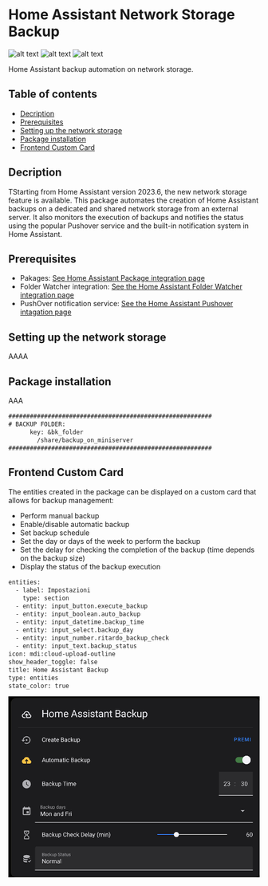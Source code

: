 # Home Assistant Network Storage Backup

![alt text](https://badgen.net/badge/release/v.1.0/green?) ![alt text](https://badgen.net/badge/playform/homeassistant/blue?) ![alt text](https://badgen.net/badge/code/yaml/orange?)

Home Assistant backup automation on network storage.

## Table of contents
* [Decription](#decription)
* [Prerequisites](#prerequisites)
* [Setting up the network storage](#setting-up-the-network-storage)
* [Package installation](#package-installation)
* [Frontend Custom Card](#frontend-custom-card)

## Decription

TStarting from Home Assistant version 2023.6, the new network storage feature is available. This package automates the creation of Home Assistant backups on a dedicated and shared network storage from an external server. It also monitors the execution of backups and notifies the status using the popular Pushover service and the built-in notification system in Home Assistant.

## Prerequisites

* Pakages: [See Home Assistant Package integration page](https://www.home-assistant.io/docs/configuration/packages/)
* Folder Watcher integration: [See the Home Assistant Folder Watcher integration page](https://www.home-assistant.io/integrations/folder_watcher/)
* PushOver notification service: [See the Home Assistant Pushover intagation page](https://www.home-assistant.io/integrations/pushover/)

## Setting up the network storage

AAAA

## Package installation

AAA

```
#########################################################
# BACKUP FOLDER:
      key: &bk_folder
        /share/backup_on_miniserver   
#########################################################
```

## Frontend Custom Card

The entities created in the package can be displayed on a custom card that allows for backup management:
* Perform manual backup
* Enable/disable automatic backup
* Set backup schedule
* Set the day or days of the week to perform the backup
* Set the delay for checking the completion of the backup (time depends on the backup size)
* Display the status of the backup execution

```
entities:
  - label: Impostazioni
    type: section
  - entity: input_button.execute_backup
  - entity: input_boolean.auto_backup
  - entity: input_datetime.backup_time
  - entity: input_select.backup_day
  - entity: input_number.ritardo_backup_check
  - entity: input_text.backup_status
icon: mdi:cloud-upload-outline
show_header_toggle: false
title: Home Assistant Backup
type: entities
state_color: true
```

![alt text](https://github.com/paolo-hub/HA_Network_Storage_Backup/blob/main/images/home_assistant_backup_card.png)

